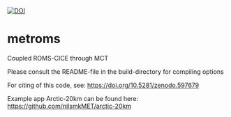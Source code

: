 [![DOI](https://zenodo.org/badge/DOI/10.5281/zenodo.1046114.svg)](https://doi.org/10.5281/zenodo.1046114)

# metroms
Coupled ROMS-CICE through MCT

Please consult the README-file in the build-directory for compiling options

For citing of this code, see: https://doi.org/10.5281/zenodo.597679

Example app Arctic-20km can be found here: https://github.com/nilsmkMET/arctic-20km
